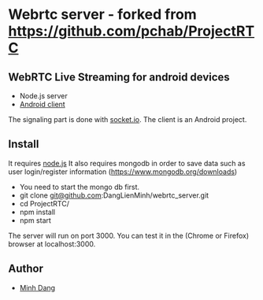 # Webrtc server - forked from https://github.com/pchab/ProjectRTC

## WebRTC Live Streaming for android devices

- Node.js server
- [Android client](https://github.com/DangLienMinh/webrtc_client)

The signaling part is done with [socket.io](socket.io).
The client is an Android project.

## Install

It requires [node.js](http://nodejs.org/download/)
It also requires mongodb in order to save data such as user login/register information (https://www.mongodb.org/downloads)

* You need to start the mongo db first.
* git clone git@github.com:DangLienMinh/webrtc_server.git
* cd ProjectRTC/
* npm install
* npm start

The server will run on port 3000.
You can test it in the (Chrome or Firefox) browser at localhost:3000.

## Author

- [Minh Dang](mailto:danglienminh93@gmail.com)
